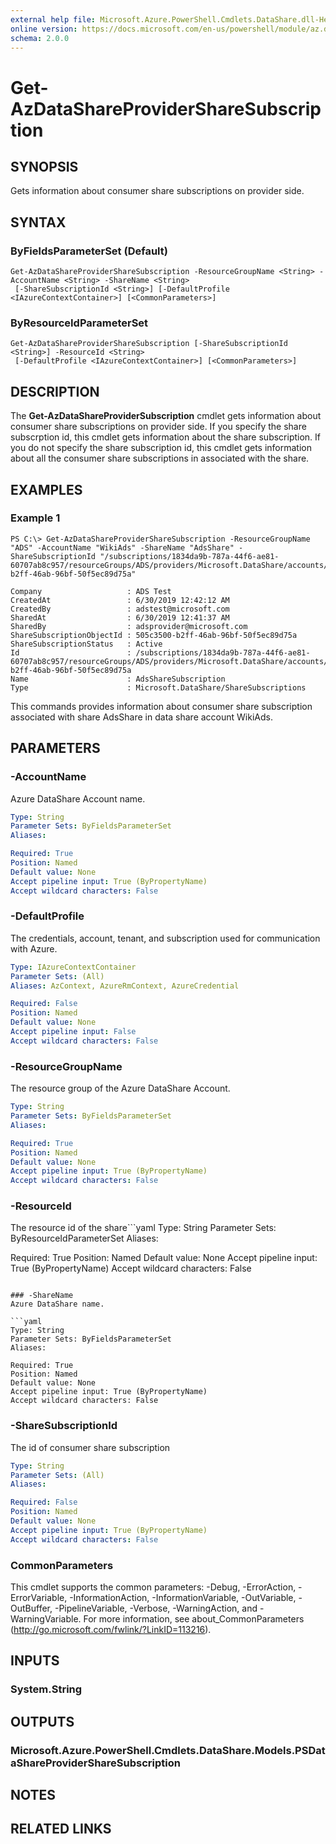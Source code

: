 ```yaml
---
external help file: Microsoft.Azure.PowerShell.Cmdlets.DataShare.dll-Help.xml
online version: https://docs.microsoft.com/en-us/powershell/module/az.datashare/get-azdatashareprovidersharesubscription
schema: 2.0.0
---
```


# Get-AzDataShareProviderShareSubscription

## SYNOPSIS
Gets information about consumer share subscriptions on provider side.

## SYNTAX

### ByFieldsParameterSet (Default)
```
Get-AzDataShareProviderShareSubscription -ResourceGroupName <String> -AccountName <String> -ShareName <String>
 [-ShareSubscriptionId <String>] [-DefaultProfile <IAzureContextContainer>] [<CommonParameters>]
```

### ByResourceIdParameterSet
```
Get-AzDataShareProviderShareSubscription [-ShareSubscriptionId <String>] -ResourceId <String>
 [-DefaultProfile <IAzureContextContainer>] [<CommonParameters>]
```

## DESCRIPTION
The **Get-AzDataShareProviderSubscription** cmdlet gets information about consumer share subscriptions on provider side. If you specify the share subscrption id, this cmdlet gets information about the share subscription. If you do not specify the share subscription id, this cmdlet gets information about all the consumer share subscriptions in associated with the share.

## EXAMPLES

### Example 1
```
PS C:\> Get-AzDataShareProviderShareSubscription -ResourceGroupName "ADS" -AccountName "WikiAds" -ShareName "AdsShare" -ShareSubscriptionId "/subscriptions/1834da9b-787a-44f6-ae81-60707ab8c957/resourceGroups/ADS/providers/Microsoft.DataShare/accounts/WikiAds/shares/AdsShare/shareSubscriptions/505c3500-b2ff-46ab-96bf-50f5ec89d75a"

Company                   : ADS Test
CreatedAt                 : 6/30/2019 12:42:12 AM
CreatedBy                 : adstest@microsoft.com
SharedAt                  : 6/30/2019 12:41:37 AM
SharedBy                  : adsprovider@microsoft.com
ShareSubscriptionObjectId : 505c3500-b2ff-46ab-96bf-50f5ec89d75a
ShareSubscriptionStatus   : Active
Id                        : /subscriptions/1834da9b-787a-44f6-ae81-60707ab8c957/resourceGroups/ADS/providers/Microsoft.DataShare/accounts/WikiAds/shares/AdsShare/shareSubscriptions/505c3500-b2ff-46ab-96bf-50f5ec89d75a
Name                      : AdsShareSubscription
Type                      : Microsoft.DataShare/ShareSubscriptions
```

This commands provides information about consumer share subscription associated with share AdsShare in data share account WikiAds.

## PARAMETERS

### -AccountName
Azure DataShare Account name.

```yaml
Type: String
Parameter Sets: ByFieldsParameterSet
Aliases: 

Required: True
Position: Named
Default value: None
Accept pipeline input: True (ByPropertyName)
Accept wildcard characters: False
```

### -DefaultProfile
The credentials, account, tenant, and subscription used for communication with Azure.

```yaml
Type: IAzureContextContainer
Parameter Sets: (All)
Aliases: AzContext, AzureRmContext, AzureCredential

Required: False
Position: Named
Default value: None
Accept pipeline input: False
Accept wildcard characters: False
```

### -ResourceGroupName
The resource group of the Azure DataShare Account.

```yaml
Type: String
Parameter Sets: ByFieldsParameterSet
Aliases: 

Required: True
Position: Named
Default value: None
Accept pipeline input: True (ByPropertyName)
Accept wildcard characters: False
```

### -ResourceId
The resource id of the share```yaml
Type: String
Parameter Sets: ByResourceIdParameterSet
Aliases: 

Required: True
Position: Named
Default value: None
Accept pipeline input: True (ByPropertyName)
Accept wildcard characters: False
```

### -ShareName
Azure DataShare name.

```yaml
Type: String
Parameter Sets: ByFieldsParameterSet
Aliases: 

Required: True
Position: Named
Default value: None
Accept pipeline input: True (ByPropertyName)
Accept wildcard characters: False
```

### -ShareSubscriptionId
The id of consumer share subscription

```yaml
Type: String
Parameter Sets: (All)
Aliases: 

Required: False
Position: Named
Default value: None
Accept pipeline input: True (ByPropertyName)
Accept wildcard characters: False
```

### CommonParameters
This cmdlet supports the common parameters: -Debug, -ErrorAction, -ErrorVariable, -InformationAction, -InformationVariable, -OutVariable, -OutBuffer, -PipelineVariable, -Verbose, -WarningAction, and -WarningVariable. For more information, see about_CommonParameters (http://go.microsoft.com/fwlink/?LinkID=113216).

## INPUTS

### System.String

## OUTPUTS

### Microsoft.Azure.PowerShell.Cmdlets.DataShare.Models.PSDataShareProviderShareSubscription

## NOTES

## RELATED LINKS

